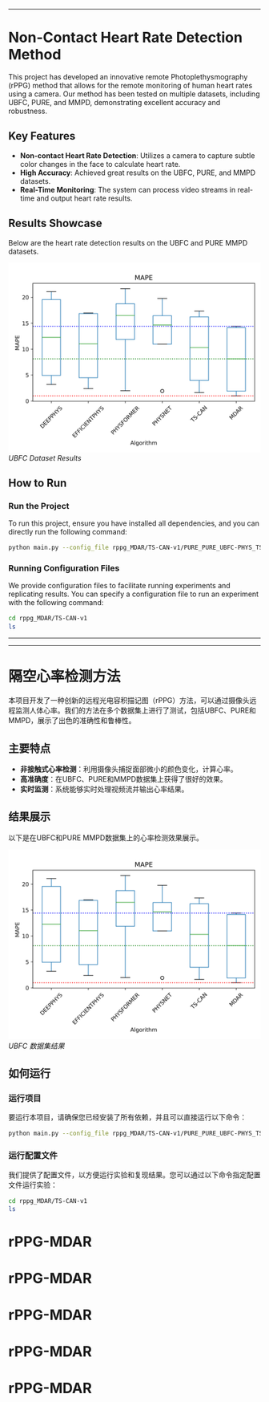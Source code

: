 
---

# Non-Contact Heart Rate Detection Method

This project has developed an innovative remote Photoplethysmography (rPPG) method that allows for the remote monitoring of human heart rates using a camera. Our method has been tested on multiple datasets, including UBFC, PURE, and MMPD, demonstrating excellent accuracy and robustness.

## Key Features

- **Non-contact Heart Rate Detection**: Utilizes a camera to capture subtle color changes in the face to calculate heart rate.
- **High Accuracy**: Achieved great results on the UBFC, PURE, and MMPD datasets.
- **Real-Time Monitoring**: The system can process video streams in real-time and output heart rate results.

## Results Showcase

Below are the heart rate detection results on the UBFC and PURE MMPD datasets.

![Dataset Result](mape.png)
*UBFC Dataset Results*


## How to Run

### Run the Project

To run this project, ensure you have installed all dependencies, and you can directly run the following command:

```bash
python main.py --config_file rppg_MDAR/TS-CAN-v1/PURE_PURE_UBFC-PHYS_TSCAN_BASIC.yaml
```

### Running Configuration Files

We provide configuration files to facilitate running experiments and replicating results. You can specify a configuration file to run an experiment with the following command:

```bash
cd rppg_MDAR/TS-CAN-v1
ls
```

---



---

# 隔空心率检测方法

本项目开发了一种创新的远程光电容积描记图（rPPG）方法，可以通过摄像头远程监测人体心率。我们的方法在多个数据集上进行了测试，包括UBFC、PURE和MMPD，展示了出色的准确性和鲁棒性。

## 主要特点

- **非接触式心率检测**：利用摄像头捕捉面部微小的颜色变化，计算心率。
- **高准确度**：在UBFC、PURE和MMPD数据集上获得了很好的效果。
- **实时监测**：系统能够实时处理视频流并输出心率结果。

## 结果展示

以下是在UBFC和PURE MMPD数据集上的心率检测效果展示。

![Dataset Result](mape.png)
*UBFC 数据集结果*


## 如何运行

### 运行项目

要运行本项目，请确保您已经安装了所有依赖，并且可以直接运行以下命令：

```bash
python main.py --config_file rppg_MDAR/TS-CAN-v1/PURE_PURE_UBFC-PHYS_TSCAN_BASIC.yaml
```

### 运行配置文件

我们提供了配置文件，以方便运行实验和复现结果。您可以通过以下命令指定配置文件运行实验：

```bash
cd rppg_MDAR/TS-CAN-v1
ls
```

# rPPG-MDAR
# rPPG-MDAR
# rPPG-MDAR
# rPPG-MDAR
# rPPG-MDAR
